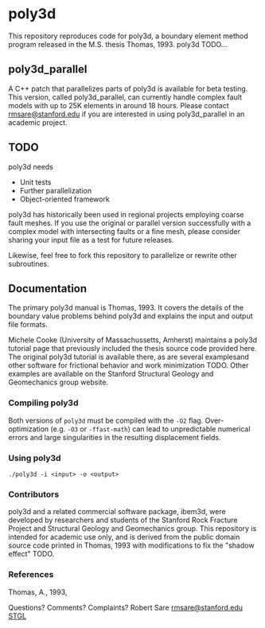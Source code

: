 # poly3d

This repository reproduces code for poly3d, a boundary element method program released in the M.S. thesis Thomas, 1993. poly3d TODO... 

## poly3d_parallel

A C++ patch that parallelizes parts of poly3d is available for beta testing. This version, called poly3d_parallel, can currently handle complex fault models with up to 25K elements in around 18 hours. Please contact [rmsare@stanford.edu]() if you are interested in using poly3d_parallel in an academic project.

## TODO

poly3d needs
* Unit tests
* Further parallelization
* Object-oriented framework

poly3d has historically been used in regional projects employing coarse fault meshes. If you use the original or parallel version successfully with a complex model with intersecting faults or a fine mesh, please consider sharing your input file as a test for future releases.

Likewise, feel free to fork this repository to parallelize or rewrite other subroutines.

## Documentation

The primary poly3d manual is Thomas, 1993. It covers the details of the boundary value problems behind poly3d and explains the input and output file formats.

Michele Cooke (University of Massachussetts, Amherst) maintains a poly3d tutorial page that previously included the thesis source code provided here. The original poly3d tutorial is available there, as are several examplesand other software for frictional behavior and work minimization TODO. Other examples are available on the Stanford Structural Geology and Geomechanics group website. 

### Compiling poly3d

Both versions of `poly3d` must be compiled with the `-O2` flag. Over-optimization (e.g. `-O3` or `-ffast-math`) can lead to unpredictable numerical errors and large singularities in the resulting displacement fields.

### Using poly3d

`./poly3d -i <input> -o <output>`

### Contributors 

poly3d and a related commercial software package, ibem3d, were developed by researchers and students of the Stanford Rock Fracture Project and Structural Geology and Geomechanics group. This repository is intended for academic use only, and is derived from the public domain source code printed in Thomas, 1993 with modifications to fix the "shadow effect" TODO.

### References

Thomas, A., 1993,


Questions? Comments? Complaints?
Robert Sare rmsare@stanford.edu
[STGL]()

